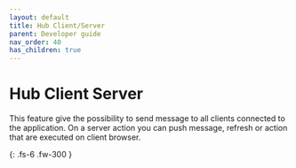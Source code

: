 ```yaml
---
layout: default
title: Hub Client/Server
parent: Developer guide
nav_order: 40
has_children: true
---
```


# Hub Client Server
This feature give the possibility to send message to all clients connected to the application.
On a server action you can push message, refresh or action that are executed on client browser.

{: .fs-6 .fw-300 }